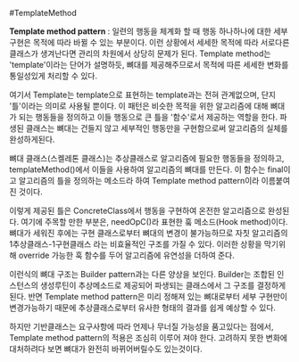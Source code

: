 #TemplateMethod

**Template method pattern** : 일련의 행동을 체계화 할 때 행동 하나하나에 대한 세부 구현은 목적에 따라 바뀔 수 있는 부분이다. 
이런 상황에서 세세한 목적에 따라 서로다른 클래스가 생겨난다면 관리의 차원에서 상당히 문제가 된다. 
Template method는 'template'이라는 단어가 설명하듯, 뼈대를 제공해주므로서 목적에 따른 세세한 변화를 통일성있게 처리할 수 있다.

여기서 Template는 template<Type>으로 표현하는 template과는 전혀 관계없으며, 단지 '틀'이라는 의미로 사용될 뿐이다. 
이 패턴은 비슷한 목적을 위한 알고리즘에 대해 뼈대가 되는 행동들을 정의하고 이들 행동으로 큰 틀을 '함수'로서 제공하는 역할을 한다. 
파생된 클래스는 뼈대는 건들지 않고 세부적인 행동만을 구현함으로써 알고리즘의 실체를 완성하게된다. 

뼈대 클래스(스켈레톤 클래스)는 추상클래스로 알고리즘에 필요한 행동들을 정의하고, templateMethod()에서 이들을 사용하여 알고리즘의 뼈대를 만든다. 
이 함수는 final이고 알고리즘의 틀을 정의하는 메소드라 하여 Template method pattern이라 이름붙여진 것이다.
 
이렇게 제공된 틀은 ConcreteClass에서 행동을 구현하여 온전한 알고리즘으로 완성된다. 여기에 주목할 만한 부분은, 
needOpC()라 표현한 훜 메소드(Hook method)이다. 뼈대가 세워진 후에는 구현 클래스로부터 뼈대의 변경이 불가능하므로 
자칫 알고리즘의 1추상클래스-1구현클래스 라는 비효율적인 구조를 가질 수 있다. 이러한 상황을 막기위해 override 가능한 훅 함수를 두어 알고리즘에 유연성을 더하여 준다.
 
이런식의 뼈대 구조는 Builder pattern과는 다른 양상을 보인다. Builder는 조합된 인스턴스의 생성루틴이 추상메소드로 제공되어 파생되는 클래스에서 그 구조를 결정하게 된다. 
반면 Template method pattern은 미리 정해져 있는 뼈대로부터 세부 구현만이 변경가능하기 때문에 추상클래스로부터 유사한 형태의 결과를 쉽게 예상할 수 있다.
 
하지만 기반클래스는 요구사항에 따라 언제나 무너질 가능성을 품고있다는 점에서, Template method pattern의 적용은 조심히 이루어 져야 한다. 
고려하지 못한 변화에 대처하려다 보면 뼈대가 완전히 바뀌어버릴수도 있는것이다.